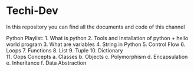 # Techi-Dev
In this repository you can find all the documents and code of this channel

Python Playlist:
	1. What is python
	2. Tools and Installation of python + hello world program
	3. What are variables
	4. String in Python
	5. Control Flow
	6. Loops
	7. Functions
	8. List
	9. Tuple
	10. Dictionary  
	11. Oops Concepts
		a. Classes 
		b. Objects
		c. Polymorphism
		d. Encapsulation
		e. Inheritance
		f. Data Abstraction 
